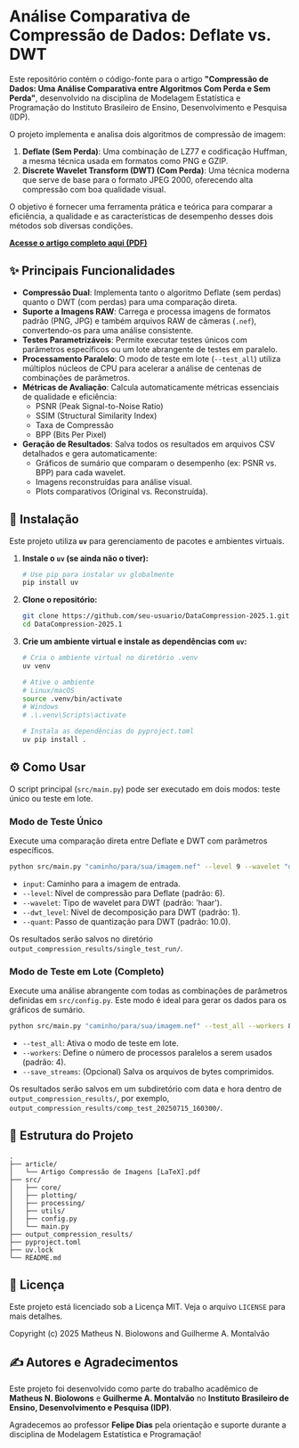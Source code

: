 # Análise Comparativa de Compressão de Dados: Deflate vs. DWT

Este repositório contém o código-fonte para o artigo **"Compressão de Dados: Uma Análise Comparativa entre Algoritmos Com Perda e Sem Perda"**, desenvolvido na disciplina de Modelagem Estatística e Programação do Instituto Brasileiro de Ensino, Desenvolvimento e Pesquisa (IDP).

O projeto implementa e analisa dois algoritmos de compressão de imagem:
1.  **Deflate (Sem Perda)**: Uma combinação de LZ77 e codificação Huffman, a mesma técnica usada em formatos como PNG e GZIP.
2.  **Discrete Wavelet Transform (DWT) (Com Perda)**: Uma técnica moderna que serve de base para o formato JPEG 2000, oferecendo alta compressão com boa qualidade visual.

O objetivo é fornecer uma ferramenta prática e teórica para comparar a eficiência, a qualidade e as características de desempenho desses dois métodos sob diversas condições.

**[Acesse o artigo completo aqui (PDF)](https://github.com/Ashu11-A/DataCompression-2025.1/tree/main/article/Artigo%20Compress%C3%A3o%20de%20Imagens%20%5BLaTeX%5D.pdf)**
## ✨ Principais Funcionalidades

-   **Compressão Dual**: Implementa tanto o algoritmo Deflate (sem perdas) quanto o DWT (com perdas) para uma comparação direta.
-   **Suporte a Imagens RAW**: Carrega e processa imagens de formatos padrão (PNG, JPG) e também arquivos RAW de câmeras (`.nef`), convertendo-os para uma análise consistente.
-   **Testes Parametrizáveis**: Permite executar testes únicos com parâmetros específicos ou um lote abrangente de testes em paralelo.
-   **Processamento Paralelo**: O modo de teste em lote (`--test_all`) utiliza múltiplos núcleos de CPU para acelerar a análise de centenas de combinações de parâmetros.
-   **Métricas de Avaliação**: Calcula automaticamente métricas essenciais de qualidade e eficiência:
    -   PSNR (Peak Signal-to-Noise Ratio)
    -   SSIM (Structural Similarity Index)
    -   Taxa de Compressão
    -   BPP (Bits Per Pixel)
-   **Geração de Resultados**: Salva todos os resultados em arquivos CSV detalhados e gera automaticamente:
    -   Gráficos de sumário que comparam o desempenho (ex: PSNR vs. BPP) para cada wavelet.
    -   Imagens reconstruídas para análise visual.
    -   Plots comparativos (Original vs. Reconstruída).

## 🚀 Instalação

Este projeto utiliza **`uv`** para gerenciamento de pacotes e ambientes virtuais.

1.  **Instale o `uv` (se ainda não o tiver):**
    ```bash
    # Use pip para instalar uv globalmente
    pip install uv
    ```

2.  **Clone o repositório:**
    ```bash
    git clone https://github.com/seu-usuario/DataCompression-2025.1.git
    cd DataCompression-2025.1
    ```

3.  **Crie um ambiente virtual e instale as dependências com `uv`:**
    ```bash
    # Cria o ambiente virtual no diretório .venv
    uv venv

    # Ative o ambiente
    # Linux/macOS
    source .venv/bin/activate
    # Windows
    # .\.venv\Scripts\activate

    # Instala as dependências do pyproject.toml
    uv pip install .
    ```

## ⚙️ Como Usar

O script principal (`src/main.py`) pode ser executado em dois modos: teste único ou teste em lote.

### Modo de Teste Único

Execute uma comparação direta entre Deflate e DWT com parâmetros específicos.

```bash
python src/main.py "caminho/para/sua/imagem.nef" --level 9 --wavelet "db4" --dwt_level 4 --quant 25.0
```

-   `input`: Caminho para a imagem de entrada.
-   `--level`: Nível de compressão para Deflate (padrão: 6).
-   `--wavelet`: Tipo de wavelet para DWT (padrão: 'haar').
-   `--dwt_level`: Nível de decomposição para DWT (padrão: 1).
-   `--quant`: Passo de quantização para DWT (padrão: 10.0).

Os resultados serão salvos no diretório `output_compression_results/single_test_run/`.

### Modo de Teste em Lote (Completo)

Execute uma análise abrangente com todas as combinações de parâmetros definidas em `src/config.py`. Este modo é ideal para gerar os dados para os gráficos de sumário.

```bash
python src/main.py "caminho/para/sua/imagem.nef" --test_all --workers 8 --save_streams
```

-   `--test_all`: Ativa o modo de teste em lote.
-   `--workers`: Define o número de processos paralelos a serem usados (padrão: 4).
-   `--save_streams`: (Opcional) Salva os arquivos de bytes comprimidos.

Os resultados serão salvos em um subdiretório com data e hora dentro de `output_compression_results/`, por exemplo, `output_compression_results/comp_test_20250715_160300/`.

## 📂 Estrutura do Projeto

```
.
├── article/
│   └── Artigo Compressão de Imagens [LaTeX].pdf
├── src/
│   ├── core/
│   ├── plotting/
│   ├── processing/
│   ├── utils/
│   ├── config.py
│   └── main.py
├── output_compression_results/
├── pyproject.toml
├── uv.lock
└── README.md
```

## 📜 Licença

Este projeto está licenciado sob a Licença MIT. Veja o arquivo `LICENSE` para mais detalhes.

Copyright (c) 2025 Matheus N. Biolowons and Guilherme A. Montalvão

## ✍️ Autores e Agradecimentos

Este projeto foi desenvolvido como parte do trabalho acadêmico de **Matheus N. Biolowons** e **Guilherme A. Montalvão** no **Instituto Brasileiro de Ensino, Desenvolvimento e Pesquisa (IDP)**.

Agradecemos ao professor **Felipe Dias** pela orientação e suporte durante a disciplina de Modelagem Estatística e Programação!